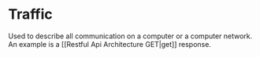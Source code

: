 # Traffic
Used to describe all communication on a computer or a computer network. An example is a [[Restful Api Architecture GET|get]] response. 
